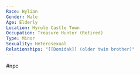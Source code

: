```yaml
---
Race: Hylian
Gender: Male
Age: Elderly
Location: Hyrule Castle Town
Occupation: Treasure Hunter (Retired)
Type: Minor
Sexuality: Heterosexual
Relationships: "[[Domidak]] (older twin brother)"
---
```

#npc 

